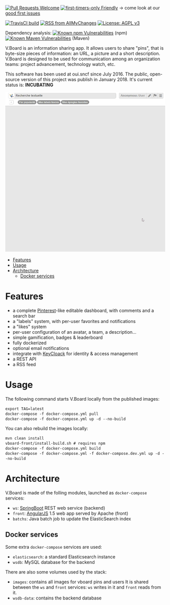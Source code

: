 [![Pull Requests Welcome](https://img.shields.io/badge/PRs-welcome-brightgreen.svg?style=flat)](http://makeapullrequest.com)
[![first-timers-only Friendly](https://img.shields.io/badge/first--timers--only-friendly-blue.svg)](http://www.firsttimersonly.com/)
-> come look at our [good first issues](https://github.com/voyages-sncf-technologies/vboard/issues?q=is%3Aissue+is%3Aopen+label%3A%22good+first+issue%22)

[![TravisCI build](https://travis-ci.org/voyages-sncf-technologies/vboard.svg?branch=master)](https://travis-ci.org/voyages-sncf-technologies/vboard) [![RSS from AllMyChanges](https://img.shields.io/badge/rss-allmychanges-yellow.svg)](https://allmychanges.com/rss/2b583bf388b767a02deb52966222e624/)
[![License: AGPL v3](https://img.shields.io/badge/License-AGPL%20v3-blue.svg)](https://www.gnu.org/licenses/agpl-3.0)

Dependency analysis: [![Known npm Vulnerabilities](https://snyk.io/test/github/voyages-sncf-technologies/vboard/badge.svg?targetFile=vboard-front%2Fpackage.json)](https://snyk.io/test/github/voyages-sncf-technologies/vboard?targetFile=vboard-front%2Fpackage.json)
 (npm) [![Known Maven Vulnerabilities](https://snyk.io/test/github/voyages-sncf-technologies/vboard/badge.svg?targetFile=vboard-ws%2Fpom.xml)](https://snyk.io/test/github/voyages-sncf-technologies/vboard?targetFile=vboard-ws%2Fpom.xml) (Maven)


V.Board is an information sharing app. It allows users to share "pins", that is byte-size pieces of information: an URL, a picture and a short description.
V.Board is designed to be used for communication among an organization teams: project advancement, technology watch, etc.

This software has been used at oui.sncf since July 2016.
The public, open-source version of this project was publish in January 2018. It's current status is: **INCUBATING**

![Animated demo showing how to add a pin](vboard_addpin_demo.gif)

- [Features](#features)
- [Usage](#usage)
- [Architecture](#architecture)
  * [Docker services](#docker-services)


# Features
- a complete [Pinterest](https://www.pinterest.com)-like editable dashboard,
with comments and a search bar
- a "labels" system, with per-user favorites and notifications
- a "likes" system
- per-user configuration of an avatar, a team, a description...
- simple gamification, badges & leaderboard
- fully dockerized
- optional email notifications
- integrate with [KeyCloack](http://www.keycloak.org) for identity & access management
- a REST API
- a RSS feed


# Usage
The following command starts V.Board locally from the published images:

    export TAG=latest
    docker-compose -f docker-compose.yml pull
    docker-compose -f docker-compose.yml up -d --no-build

You can also rebuild the images locally:

    mvn clean install
    vboard-front/install-build.sh # requires npm
    docker-compose -f docker-compose.yml build
    docker-compose -f docker-compose.yml -f docker-compose.dev.yml up -d --no-build


# Architecture
V.Board is made of the folling modules, launched as `docker-compose` services:

- `ws`: [SpringBoot](https://projects.spring.io/spring-boot/) REST web service (backend)
- `front`: [AngularJS](https://angularjs.org) 1.5 web app served by Apache (front)
- `batchs`: Java batch job to update the ElasticSearch index

## Docker services
Some extra `docker-compose` services are used:

- `elasticsearch`: a standard Elasticsearch instance
- `wsdb`: MySQL database for the backend

There are also some volumes used by the stack:

- `images`: contains all images for vboard pins and users
It is shared between the `ws` and `front` services: `ws` writes in it and `front` reads from it.
- `wsdb-data`: contains the backend database
